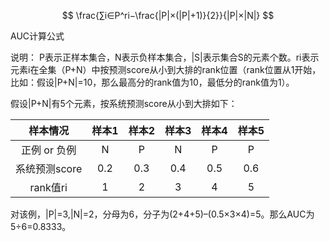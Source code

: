 $$
\frac{∑i∈P^ri−\frac{|P|×(|P|+1)}{2}}{|P|×|N|}
$$

AUC计算公式

说明： P表示正样本集合，N表示负样本集合，|S|表示集合S的元素个数。ri表示元素i在全集（P+N）中按预测score从小到大排的rank位置（rank位置从1开始，比如：假设|P+N|=10，那么最高分的rank值为10，最低分的rank值为1）。



假设|P+N|有5个元素，按系统预测score从小到大排如下：

|   样本情况    | 样本1 | 样本2 | 样本3 | 样本4 | 样本5 |
| :-----------: | :---: | :---: | :---: | :---: | :---: |
| 正例 or 负例  |   N   |   P   |   N   |   P   |   P   |
| 系统预测score |  0.2  |  0.3  |  0.4  |  0.5  |  0.6  |
|   rank值ri    |   1   |   2   |   3   |   4   |   5   |



对该例，|P|=3,|N|=2，分母为6，分子为(2+4+5)–(0.5×3×4)=5。那么AUC为5÷6=0.8333。